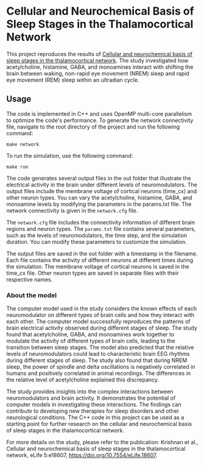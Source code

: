 # Cellular and Neurochemical Basis of Sleep Stages in the Thalamocortical Network

This project reproduces the results of [Cellular and neurochemical basis of sleep stages in the thalamocortical network](https://elifesciences.org/articles/18607). The study investigated how acetylcholine, histamine, GABA, and monoamines interact with shifting the brain between waking, non-rapid eye movement (NREM) sleep and rapid eye movement (REM) sleep within an ultradian cycle.

## Usage

The code is implemented in C++ and uses OpenMP multi-core parallelism to optimize the code's performance.
To generate the network connectivity file, navigate to the root directory of the project and run the following command: 

`make network`

To run the simulation, use the following command:

`make run` 

The code generates several output files in the out folder that illustrate the electrical activity in the brain under different levels of neuromodulators. The output files include the membrane voltage of cortical neurons (time_cx) and other neuron types. You can vary the acetylcholine, histamine, GABA, and monoamine levels by modifying the parameters in the params.txt file. The network connectivity is given in the `network.cfg` file.

The `network.cfg` file includes the connectivity information of different brain regions and neuron types. The `params.txt` file contains several parameters, such as the levels of neuromodulators, the time step, and the simulation duration. You can modify these parameters to customize the simulation.

The output files are saved in the out folder with a timestamp in the filename. Each file contains the activity of different neurons at different times during the simulation. The membrane voltage of cortical neurons is saved in the time_cx file. Other neuron types are saved in separate files with their respective names.

### About the model

The computer model used in the study considers the known effects of each neuromodulator on different types of brain cells and how they interact with each other. The computer model successfully reproduces the patterns of brain electrical activity observed during different stages of sleep. The study found that acetylcholine, GABA, and monoamines work together to modulate the activity of different types of brain cells, leading to the transition between sleep stages. The model also predicted that the relative levels of neuromodulators could lead to characteristic brain EEG rhythms during different stages of sleep. The study also found that during NREM sleep, the power of spindle and delta oscillations is negatively correlated in humans and positively correlated in animal recordings. The differences in the relative level of acetylcholine explained this discrepancy.

The study provides insights into the complex interactions between neuromodulators and brain activity. It demonstrates the potential of computer models in investigating these interactions. The findings can contribute to developing new therapies for sleep disorders and other neurological conditions. The C++ code in this project can be used as a starting point for further research on the cellular and neurochemical basis of sleep stages in the thalamocortical network.

For more details on the study, please refer to the publication: Krishnan et al., Cellular and neurochemical basis of sleep stages in the thalamocortical network, eLife 5:e18607, https://doi.org/10.7554/eLife.18607.




